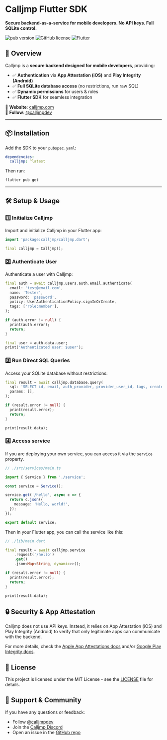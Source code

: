 # Calljmp Flutter SDK

**Secure backend-as-a-service for mobile developers. No API keys. Full SQLite control.**

[![pub version](https://img.shields.io/pub/v/calljmp_flutter)](https://pub.dev/packages/calljmp_flutter)
[![GitHub license](https://img.shields.io/github/license/Calljmp/calljmp-flutter)](LICENSE)
[![Flutter](https://img.shields.io/badge/Flutter-Compatible-blue)](https://flutter.dev/)

## 🚀 Overview

Calljmp is a **secure backend designed for mobile developers**, providing:

- ✅ **Authentication** via **App Attestation (iOS)** and **Play Integrity (Android)**
- ✅ **Full SQLite database access** (no restrictions, run raw SQL)
- ✅ **Dynamic permissions** for users & roles
- ✅ **Flutter SDK** for seamless integration

🔹 **Website**: [calljmp.com](https://calljmp.com)  
🔹 **Follow**: [@calljmpdev](https://x.com/calljmpdev)

---

## 📦 Installation

Add the SDK to your `pubspec.yaml`:

```yaml
dependencies:
  calljmp: ^latest
```

Then run:

```sh
flutter pub get
```

---

## 🛠️ Setup & Usage

### 1️⃣ Initialize Calljmp

Import and initialize Calljmp in your Flutter app:

```dart
import 'package:calljmp/calljmp.dart';

final calljmp = Calljmp();
```

### 2️⃣ Authenticate User

Authenticate a user with Calljmp:

```dart
final auth = await calljmp.users.auth.email.authenticate(
  email: 'test@email.com',
  name: 'Tester',
  password: 'password',
  policy: UserAuthenticationPolicy.signInOrCreate,
  tags: ['role:member'],
);

if (auth.error != null) {
  print(auth.error);
  return;
}

final user = auth.data.user;
print('Authenticated user: $user');
```

### 3️⃣ Run Direct SQL Queries

Access your SQLite database without restrictions:

```dart
final result = await calljmp.database.query(
  sql: 'SELECT id, email, auth_provider, provider_user_id, tags, created_at FROM users',
  params: [],
);

if (result.error != null) {
  print(result.error);
  return;
}

print(result.data);
```

### 4️⃣ Access service

If you are deploying your own service, you can access it via the `service` property.

```typescript
// ./src/services/main.ts

import { Service } from './service';

const service = Service();

service.get('/hello', async c => {
  return c.json({
    message: 'Hello, world!',
  });
});

export default service;
```

Then in your Flutter app, you can call the service like this:

```dart
// ./lib/main.dart

final result = await calljmp.service
    .request('/hello')
    .get()
    .json<Map<String, dynamic>>();

if (result.error != null) {
  print(result.error);
  return;
}

print(result.data);
```

## 🔒 Security & App Attestation

Calljmp does not use API keys. Instead, it relies on App Attestation (iOS) and Play Integrity (Android) to verify that only legitimate apps can communicate with the backend.

For more details, check the [Apple App Attestations docs](https://developer.apple.com/documentation/devicecheck/establishing-your-app-s-integrity) and/or [Google Play Integrity docs](https://developer.android.com/google/play/integrity).

## 📄 License

This project is licensed under the MIT License - see the [LICENSE](LICENSE) file for details.

## 💬 Support & Community

If you have any questions or feedback:

- Follow [@calljmpdev](https://x.com/calljmpdev)
- Join the [Calljmp Discord](https://discord.gg/DHsrADPUC6)
- Open an issue in the [GitHub repo](https://github.com/Calljmp/calljmp-flutter/issues)
